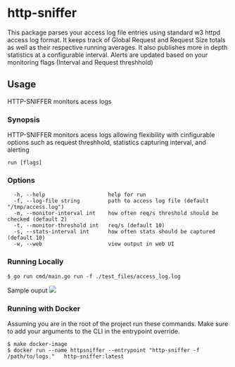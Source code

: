 # http-sniffer
This package parses your access log file entries using standard w3 httpd access log format. It keeps track of Global Request and Request Size totals as well as their respective
running averages. It also publishes more in depth statistics at a configurable interval. Alerts are updated based on your monitoring flags (Interval and Request threshhold)

## Usage

HTTP-SNIFFER monitors acess logs

### Synopsis

HTTP-SNIFFER monitors acess logs allowing 
	flexibility with cinfigurable options such as 
	request threshhold, statistics capturing interval, and alerting

```
run [flags]
```

### Options

```
  -h, --help                    help for run
  -f, --log-file string         path to access log file (default "/tmp/access.log")
  -m, --monitor-interval int    how often req/s threshold should be checked (default 2)
  -t, --monitor-threshold int   req/s (default 10)
  -s, --stats-interval int      how often stats should be captured (default 10)
  -w, --web                     view output in web UI
```

### Running Locally
```linux
$ go run cmd/main.go run -f ./test_files/access_log.log 
```

Sample ouput
<img src="http://i66.tinypic.com/jac094.png" border="0">

### Running with Docker

Assuming you are in the root of the project run these commands. Make sure to add your arguments to the CLI in the entrypoint override.
```linux
$ make docker-image
$ docker run --name httpsniffer --entrypoint "http-sniffer -f /path/to/logs "   http-sniffer:latest
```
